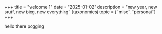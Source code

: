 +++
title = "welcome 1"
date = "2025-01-02"
description = "new year, new stuff, new blog, new everything"
[taxonomies]
topic = ["misc", "personal"]
+++

hello there pogging
